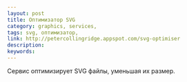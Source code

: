 ```yaml
---
layout: post
title: Оптимизатор SVG
category: graphics, services, 
tags: svg, оптимизатор, 
link: http://petercollingridge.appspot.com/svg-optimiser
description: 
keywords: 
---
```


<p>Сервис оптимизирует SVG файлы, уменьшая их размер.</p>

